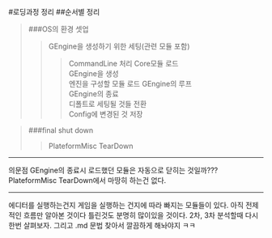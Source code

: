 #로딩과정 정리
##순서별 정리
> ###OS의 환경 셋업  
>> GEngine을 생성하기 위한 세팅(관련 모듈 포함)  
>>> CommandLine 처리
>>> Core모듈 로드  
>> GEngine을 생성  
>>> 엔진을 구성할 모듈 로드
>> GEngine의 루프  
>> GEngine의 종료  
>>> 디폴트로 세팅될 것들 전환  
>>> Config에 변경된 것 저장  

> ###final shut down  
>> PlateformMisc TearDown

---
의문점 
GEngine의 종료시 로드했던 모듈은 자동으로 닫히는 것일까???
PlateformMisc TearDown에서 마땅히 하는건 없다.

---
에디터를 실행하는건지 게임을 실행하는 건지에 따라 빠지는 모듈들이 있다.
아직 전제적인 흐름만 알아본 것이다 틀린것도 분명히 많이있을 것이다.
2차, 3차 분석할때 다시 한번 살펴보자.
그리고 .md 문법 찾아서 깔끔하게 해놔야지 ㅋㅋ

